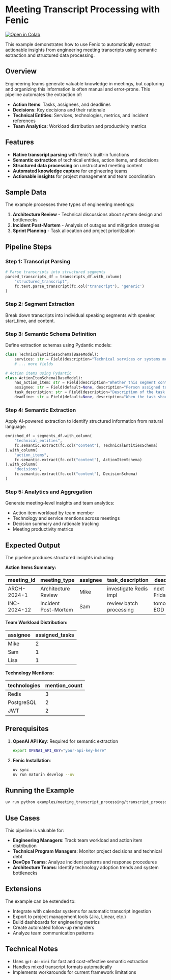 # Meeting Transcript Processing with Fenic

<p>
  <a href="https://colab.research.google.com/github/typedef-ai/fenic/blob/main/examples/meeting_transcript_processing/transcript_processing.ipynb">
    <img alt="Open in Colab" src="https://colab.research.google.com/assets/colab-badge.svg">
  </a>
</p>

This example demonstrates how to use Fenic to automatically extract actionable insights from engineering meeting transcripts using semantic extraction and structured data processing.

## Overview

Engineering teams generate valuable knowledge in meetings, but capturing and organizing this information is often manual and error-prone. This pipeline automates the extraction of:

- **Action Items**: Tasks, assignees, and deadlines
- **Decisions**: Key decisions and their rationale
- **Technical Entities**: Services, technologies, metrics, and incident references
- **Team Analytics**: Workload distribution and productivity metrics

## Features

- **Native transcript parsing** with fenic's built-in functions
- **Semantic extraction** of technical entities, action items, and decisions
- **Structured data processing** on unstructured meeting content
- **Automated knowledge capture** for engineering teams
- **Actionable insights** for project management and team coordination

## Sample Data

The example processes three types of engineering meetings:

1. **Architecture Review** - Technical discussions about system design and bottlenecks
2. **Incident Post-Mortem** - Analysis of outages and mitigation strategies
3. **Sprint Planning** - Task allocation and project prioritization

## Pipeline Steps

### Step 1: Transcript Parsing

```python
# Parse transcripts into structured segments
parsed_transcripts_df = transcripts_df.with_column(
    "structured_transcript",
    fc.text.parse_transcript(fc.col("transcript"), 'generic')
)
```

### Step 2: Segment Extraction

Break down transcripts into individual speaking segments with speaker, start_time, and content.

### Step 3: Semantic Schema Definition

Define extraction schemas using Pydantic models:

```python
class TechnicalEntitiesSchema(BaseModel):
    services: str = Field(description="Technical services or systems mentioned")
    # ... more fields

# Action items using Pydantic
class ActionItemSchema(BaseModel):
    has_action_item: str = Field(description="Whether this segment contains an action item (yes/no)")
    assignee: str = Field(default=None, description="Person assigned to the action item")
    task_description: str = Field(description="Description of the task or action")
    deadline: str = Field(default=None, description="When the task should be completed")
```

### Step 4: Semantic Extraction

Apply AI-powered extraction to identify structured information from natural language:

```python
enriched_df = segments_df.with_column(
    "technical_entities",
    fc.semantic.extract(fc.col("content"), TechnicalEntitiesSchema)
).with_column(
    "action_items",
    fc.semantic.extract(fc.col("content"), ActionItemSchema)
).with_column(
    "decisions",
    fc.semantic.extract(fc.col("content"), DecisionSchema)
)
```

### Step 5: Analytics and Aggregation

Generate meeting-level insights and team analytics:

- Action item workload by team member
- Technology and service mentions across meetings
- Decision summary and rationale tracking
- Meeting productivity metrics

## Expected Output

The pipeline produces structured insights including:

**Action Items Summary:**

| meeting_id  | meeting_type         | assignee | task_description        | deadline     |
| ----------- | -------------------- | -------- | ----------------------- | ------------ |
| ARCH-2024-1 | Architecture Review  | Mike     | investigate Redis impl  | next Friday  |
| INC-2024-12 | Incident Post-Mortem | Sam      | review batch processing | tomorrow EOD |

**Team Workload Distribution:**

| assignee | assigned_tasks |
| -------- | -------------- |
| Mike     | 2              |
| Sam      | 1              |
| Lisa     | 1              |

**Technology Mentions:**

| technologies | mention_count |
| ------------ | ------------- |
| Redis        | 3             |
| PostgreSQL   | 2             |
| JWT          | 2             |

## Prerequisites

1. **OpenAI API Key**: Required for semantic extraction

   ```bash
   export OPENAI_API_KEY="your-api-key-here"
   ```

2. **Fenic Installation**:
   ```bash
   uv sync
   uv run maturin develop --uv
   ```

## Running the Example

```bash
uv run python examples/meeting_transcript_processing/transcript_processing.py
```

## Use Cases

This pipeline is valuable for:

- **Engineering Managers**: Track team workload and action item distribution
- **Technical Program Managers**: Monitor project decisions and technical debt
- **DevOps Teams**: Analyze incident patterns and response procedures
- **Architecture Teams**: Identify technology adoption trends and system bottlenecks

## Extensions

The example can be extended to:

- Integrate with calendar systems for automatic transcript ingestion
- Export to project management tools (Jira, Linear, etc.)
- Build dashboards for engineering metrics
- Create automated follow-up reminders
- Analyze team communication patterns

## Technical Notes

- Uses `gpt-4o-mini` for fast and cost-effective semantic extraction
- Handles mixed transcript formats automatically
- Implements workarounds for current framework limitations
